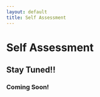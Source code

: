 ```yaml
---
layout: default
title: Self Assessment
---
```


# Self Assessment

## Stay Tuned!!

### Coming Soon!